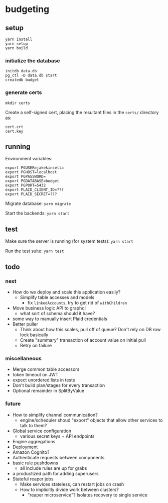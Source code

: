 # budgeting

## setup
`yarn install`  
`yarn setup`  
`yarn build`  

### initialize the database
`initdb data.db`  
`pg_ctl -D data.db start`  
`createdb budget`  

### generate certs
`mkdir certs`

Create a self-signed cert, placing the resultant files in the `certs/` directory as:
```
cert.crt
cert.key
```

## running

Environment variables:
```
export PGUSER=jakekinsella
export PGHOST=localhost
export PGPASSWORD=
export PGDATABASE=budget
export PGPORT=5432
export PLAID_CLIENT_ID=???
export PLAID_SECRET=???
```

Migrate database:
`yarn migrate`

Start the backends:
`yarn start`

## test
Make sure the server is running (for system tests):
`yarn start`

Run the test suite:
`yarn test`

## todo

### next
 - How do we deploy and scale this application easily?
   - Simplify table accesses and models
     - fix `linkedAccounts`, try to get rid of `withChildren`
 - Move business logic API to graphql
   - what sort of schema should it have?
 - some way to manually insert Plaid credentials
 - Better puller
   - Think about how this scales, pull off of queue? Don't rely on DB row lock basically
   - Create "summary" transaction of account value on initial pull
   - Retry on failure

### miscellaneous
 - Merge common table accessors
 - token timeout on JWT
 - expect unordered lists in tests
 - Don't build plan/stages for every transaction
 - Optional remainder in SplitByValue

### future
 - How to simplify channel communication?
   - engine/scheduler shoud "export" objects that allow other services to talk to them?
 - Global service configuration
   - various secret keys + API endpoints
 - Engine aggregations
 - Deployment
 - Amazon Cognito?
 - Authenticate requests between components
 - basic rule pushdowns
   - all include rules are up for grabs
 - a productized path for adding superusers
 - Stateful reaper jobs
    - Make services stateless, can restart jobs on crash
    - How to implicitly divide work between clusters?
       - "reaper microservice"? Isolates recovery to single service
